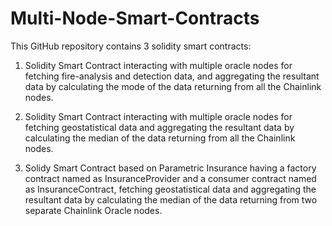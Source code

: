# Multi-Node-Smart-Contracts

This GitHub repository contains 3 solidity smart contracts:

1. Solidity Smart Contract interacting with multiple oracle nodes for fetching fire-analysis and detection data, and aggregating the resultant data by calculating the mode of the data returning from all the Chainlink nodes.

2. Solidity Smart Contract interacting with multiple oracle nodes for fetching geostatistical data and aggregating the resultant data by calculating the median of the data returning from all the Chainlink nodes.

3. Solidy Smart Contract based on Parametric Insurance having a factory contract named as InsuranceProvider and a consumer contract named as InsuranceContract, fetching geostatistical data and aggregating the resultant data by calculating the median of the data returning from two separate Chainlink Oracle nodes.